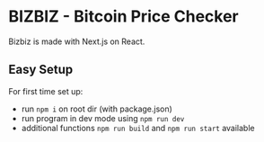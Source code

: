 # BIZBIZ - Bitcoin Price Checker

Bizbiz is made with Next.js on React.

## Easy Setup

For first time set up:

- run `npm i` on root dir (with package.json)
- run program in dev mode using `npm run dev`
- additional functions `npm run build` and `npm run start` available
